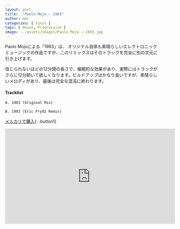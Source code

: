 ```yaml
---
layout: post
title:  "Paolo Mojo – 1983"
author: mmr
categories: [ Vinyl ]
tags: [ House, Progressive ]
image: ../assets/images/Paolo Mojo – 1983.jpg
---
```


Paolo Mojoによる「1983」は、
オリジナル自体も素晴らしいエレクトロニックミュージックの作品ですが、このリミックスはそのトラックを完全に別の次元に引き上げます。

信じられないほどの12分間の長さで、催眠的な効果があり、実際にはトラックがさらに12分続いて欲しくなります。ビルドアップはかなり長いですが、素晴らしいメロディがあり、最後は完全な混沌に終わります。


#### Tracklist
```md
A. 1983 (Original Mix)

B. 1983 (Eric Prydz Remix)
```

[メルカリで購入](https://jp.mercari.com/item/m38967050175?afid=6142608987){: .button1}

<iframe width="560" height="315" src="https://www.youtube.com/embed/UXYzTRoyBv0?si=e-uV2UQhHC49g-W-" title="YouTube video player" frameborder="0" allow="accelerometer; autoplay; clipboard-write; encrypted-media; gyroscope; picture-in-picture; web-share" referrerpolicy="strict-origin-when-cross-origin" allowfullscreen></iframe>